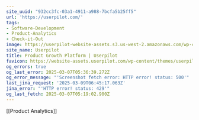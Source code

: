 ```yaml
---
site_uuid: "932cc3fc-03a1-4911-a988-7bcfa5b25ff5"
url: 'https://userpilot.com/'
tags:
- Software-Development
- Product-Analytics
- Check-it-Out
image: https://userpilot-website-assets.s3.us-west-2.amazonaws.com/wp-content/uploads/2023/06/12134316/Userpilot-Product-Growth-Unlocked.png
site_name: Userpilot
title: Product Growth Platform | Userpilot
favicon: https://website-assets.userpilot.com/wp-content/themes/userpilot-inc/favicon/favicon-32x32.png
og_errors: true
og_last_error: 2025-03-07T05:36:39.272Z
og_error_message: "'Screenshot fetch error: HTTP error! status: 500'"
last_jina_request: '2025-03-09T06:45:17.063Z'
jina_error: "'HTTP error! status: 429'"
og_last_fetch: 2025-03-07T05:19:02.900Z
---
```

[[Product Analytics]]
